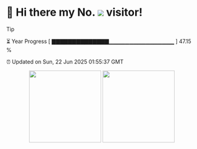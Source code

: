 <h1>
  👋 Hi there my No.
  <img src='https://profile-counter.glitch.me/ycc250303/count.svg'/>
  visitor!
</h1>

> [!TIP]
> ⏳ Year Progress [ ▇▇▇▇▇▇▇▇▇▇▇▇▇▇▁▁▁▁▁▁▁▁▁▁▁▁▁▁▁▁ ] 47.15 %
>
> ⏰ Updated on Sun, 22 Jun 2025 01:55:37 GMT

<div align='center'>
  <img src='https://github-readme-stats.vercel.app/api?username=ycc250303&show_icons=true&count_private=true' height='190'/>
  <img src='https://github-readme-stats.vercel.app/api/top-langs/?username=ycc250303&layout=compact' height='190'/>
</div>

